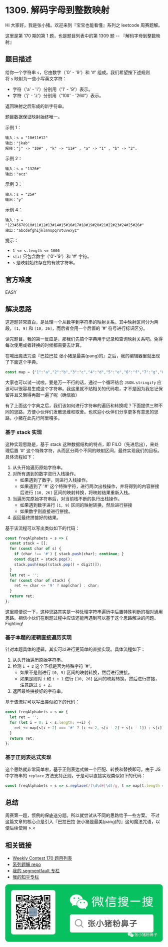 # 1309. 解码字母到整数映射

Hi 大家好，我是张小猪。欢迎来到『宝宝也能看懂』系列之 leetcode 周赛题解。

这里是第 170 期的第 1 题，也是题目列表中的第 1309 题 -- 『解码字母到整数映射』

## 题目描述

给你一个字符串 `s`，它由数字（'0' - '9'）和 '#' 组成。我们希望按下述规则将 `s` 映射为一些小写英文字符：

- 字符（'a' - 'i'）分别用（'1' - '9'）表示。
- 字符（'j' - 'z'）分别用（'10#' - '26#'）表示。

返回映射之后形成的新字符串。

题目数据保证映射始终唯一。

示例 1：

```shell
输入：s = "10#11#12"
输出："jkab"
解释："j" -> "10#" , "k" -> "11#" , "a" -> "1" , "b" -> "2".
```

示例 2：

```shell
输入：s = "1326#"
输出："acz"
```

示例 3：

```shell
输入：s = "25#"
输出："y"
```

示例 4：

```shell
输入：s = "12345678910#11#12#13#14#15#16#17#18#19#20#21#22#23#24#25#26#"
输出："abcdefghijklmnopqrstuvwxyz"
```

提示：

- `1 <= s.length <= 1000`
- `s[i]` 只包含数字（'0'-'9'）和 '#' 字符。
- `s` 是映射始终存在的有效字符串。

## 官方难度

EASY

## 解决思路

这道题非常直白，是处理一个从数字到字符串的映射关系。其中映射区间分为两段，`[1, 9]` 和 `[10, 26]`，而后者会用一个后置的 '#' 符号进行标识区分。

读完题目，我的第一反应是，那我们先搞个字典用于记录和查询映射关系吧。免得每次使用或者转换的时候都需要去计算。

在喊出魔法咒语『巴拉巴拉 张小猪是最美(pang)的』之后，我的编辑器里就出现了下面这个字典。

```js
const map = {"1":"a","2":"b","3":"c","4":"d","5":"e","6":"f","7":"g","8":"h","9":"i","10":"j","11":"k","12":"l","13":"m","14":"n","15":"o","16":"p","17":"q","18":"r","19":"s","20":"t","21":"u","22":"v","23":"w","24":"x","25":"y","26":"z"};
```

大家也可以试一试啦。要是万一不行的话，通过一个循环结合 `JSON.stringify` 应该可以很容易生成这个字符串。我这里就不贴相关的代码啦，才不是因为我忘记保留并且又懒得再敲一遍了呢（确信脸）

有了上面这个字典之后，我们该如何进行字符串的遍历和转换呢？下面提供三种不同的思路，方便小伙伴们发散思维和取舍。也欢迎小伙伴们分享更多有意思的思路，小猪在此先行阿里嘎多。

### 基于 stack 实现

这种实现思路是，基于 stack 这种数据结构的特点，即 FILO（先进后出），来处理后置 '#' 这个特殊字符，从而区分两个不同的映射区间，最终实现我们的目标。具体流程如下：

1. 从头开始遍历原始字符串。
2. 对所有遇到的数字进行入栈操作。
   - 如果遇到了数字，则进行入栈操作。
   - 如果遇到了 '#' 这个特殊字符，进行两次出栈操作，并将得到的内容拼接后进行 `[10, 26]` 区间的映射转换，将映射结果重新入栈。
3. 当遍历完原始字符串后，对当前栈不断的执行出栈操作。
   - 如果遇到数字进行 `[1, 9]` 区间的映射转换，然后进行拼接
   - 如果数字则直接进行拼接。
4. 返回最终拼接好的结果。

基于该流程可以写出类似如下的代码：

```js
const freqAlphabets = s => {
  const stack = [];
  for (const char of s) {
    if (char !== '#') { stack.push(char); continue; }
    const digit = stack.pop();
    stack.push(map[(stack.pop() + digit)]);
  }
  let ret = '';
  for (const char of stack) {
    ret += char <= '9' ? map[char] : char;
  }
  return ret;
};
```

这里顺便说一下，这种思路其实是一种处理字符串遍历中后置特殊判断的相对通用思路。相信小伙们在刷题过程中应该还能再遇到可以基于这个思路解决的问题。Fighting!

### 基于本题的逻辑直接遍历实现

针对本题具体的逻辑，其实可以进行更简单的直接实现。具体流程如下：

1. 从头开始遍历原始字符串。
2. 检测 `i + 2` 这个下标是否为特殊字符 '#'。
   - 如果不是则进行 `[0, 9]` 区间的映射转换，然后进行拼接。
   - 如果是则对 `i` 和 `i + 1` 进行 `[10, 26]` 区间的映射转换，然后进行拼接，注意跳过 `i + 2`。
3. 返回最终拼接好的字符串。

基于该流程可以写出类似如下的代码：

```js
const freqAlphabets = s => {
  let ret = '';
  for (let i = 0; i < s.length; ++i) {
    ret += map[s[i + 2] === '#' ? (i += 2, s[i - 2] + s[i - 1]) : s[i]];
  }
  return ret;
};
```

### 基于正则表达式实现

这个思路就非常简单啦，基于正则表达式做一个匹配、转换和替换即可。由于 JS 中字符串的 `replace` 方法支持正则，于是可以直接实现类似如下的代码：

```js
const freqAlphabets = s => s.replace(/(\d\d#|\d)/g, t => map[t.length === 3 ? t[0] + t[1] : t]);
```

## 总结

周赛第一题，惯例的保底送分题。所以就尝试从不同的思路给予一些方案。
不过这篇文章的核心点是引入『巴拉巴拉 张小猪是最美(pang)的』这句魔法咒语，以便后续使用 >.<

## 相关链接

- [Weekly Contest 170 题目列表](https://github.com/poppinlp/leetcode#weekly-contest-170)
- [系列题解 repo](https://github.com/poppinlp/leetcode)
- [我的 segmentfault 专栏](https://segmentfault.com/blog/zxzfbz)
- [我的知乎专栏](https://zhuanlan.zhihu.com/zxzfbz)

![我的微信公众号：张小猪粉鼻子](../resources/qrcode_green.jpeg)
